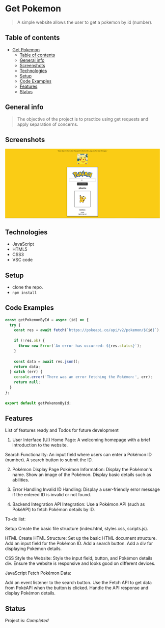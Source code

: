 # Get Pokemon

> A simple website allows the user to get a pokemon by id (number).

## Table of contents

- [Get Pokemon](#get-pokemon)
  - [Table of contents](#table-of-contents)
  - [General info](#general-info)
  - [Screenshots](#screenshots)
  - [Technologies](#technologies)
  - [Setup](#setup)
  - [Code Examples](#code-examples)
  - [Features](#features)
  - [Status](#status)

## General info

> The objective of the project is to practice using get requests and apply separation of concerns.

## Screenshots

![Example screenshot](./assets/screenshot.png)

## Technologies

- JavaScript
- HTML5
- CSS3
- VSC code

## Setup

- clone the repo.
- `npm install`

## Code Examples

```js
const getPokemonById = async (id) => {
  try {
    const res = await fetch(`https://pokeapi.co/api/v2/pokemon/${id}`);

    if (!res.ok) {
      throw new Error(`An error has occurred: ${res.status}`);
    }

    const data = await res.json();
    return data;
  } catch (err) {
    console.error('There was an error fetching the Pokémon:', err);
    return null;
  }
};

export default getPokemonById;
```

## Features

List of features ready and Todos for future development

1. User Interface (UI)
Home Page:
A welcoming homepage with a brief introduction to the website.

Search Functionality:
An input field where users can enter a Pokémon ID (number).
A search button to submit the ID.

2. Pokémon Display Page
Pokémon Information:
Display the Pokémon's name.
Show an image of the Pokémon.
Display basic details such as abilities.

3. Error Handling
Invalid ID Handling:
Display a user-friendly error message if the entered ID is invalid or not found.

4. Backend Integration
API Integration:
Use a Pokémon API (such as PokéAPI) to fetch Pokémon details by ID.



To-do list:

Setup
Create the basic file structure (index.html, styles.css, scripts.js).

HTML
Create HTML Structure:
Set up the basic HTML document structure.
Add an input field for the Pokémon ID.
Add a search button.
Add a div for displaying Pokémon details.

CSS
Style the Website:
Style the input field, button, and Pokémon details div.
Ensure the website is responsive and looks good on different devices.

JavaScript
Fetch Pokémon Data:

Add an event listener to the search button.
Use the Fetch API to get data from PokéAPI when the button is clicked.
Handle the API response and display Pokémon details.

## Status

Project is: _Completed_
